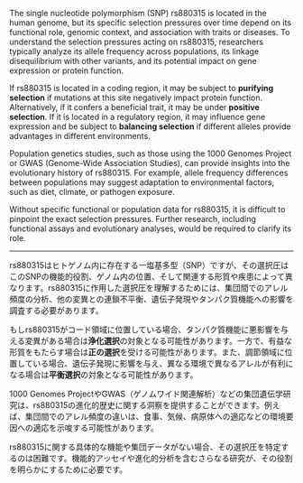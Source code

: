 The single nucleotide polymorphism (SNP) rs880315 is located in the human genome, but its specific selection pressures over time depend on its functional role, genomic context, and association with traits or diseases. To understand the selection pressures acting on rs880315, researchers typically analyze its allele frequency across populations, its linkage disequilibrium with other variants, and its potential impact on gene expression or protein function.

If rs880315 is located in a coding region, it may be subject to **purifying selection** if mutations at this site negatively impact protein function. Alternatively, if it confers a beneficial trait, it may be under **positive selection**. If it is located in a regulatory region, it may influence gene expression and be subject to **balancing selection** if different alleles provide advantages in different environments.

Population genetics studies, such as those using the 1000 Genomes Project or GWAS (Genome-Wide Association Studies), can provide insights into the evolutionary history of rs880315. For example, allele frequency differences between populations may suggest adaptation to environmental factors, such as diet, climate, or pathogen exposure.

Without specific functional or population data for rs880315, it is difficult to pinpoint the exact selection pressures. Further research, including functional assays and evolutionary analyses, would be required to clarify its role.

---

rs880315はヒトゲノム内に存在する一塩基多型（SNP）ですが、その選択圧はこのSNPの機能的役割、ゲノム内の位置、そして関連する形質や疾患によって異なります。rs880315に作用した選択圧を理解するためには、集団間でのアレル頻度の分析、他の変異との連鎖不平衡、遺伝子発現やタンパク質機能への影響を調査する必要があります。

もしrs880315がコード領域に位置している場合、タンパク質機能に悪影響を与える変異がある場合は**浄化選択**の対象となる可能性があります。一方で、有益な形質をもたらす場合は**正の選択**を受ける可能性があります。また、調節領域に位置している場合、遺伝子発現に影響を与え、異なる環境で異なるアレルが有利になる場合は**平衡選択**の対象となる可能性があります。

1000 Genomes ProjectやGWAS（ゲノムワイド関連解析）などの集団遺伝学研究は、rs880315の進化的歴史に関する洞察を提供することができます。例えば、集団間でのアレル頻度の違いは、食事、気候、病原体への適応などの環境要因への適応を示唆する可能性があります。

rs880315に関する具体的な機能や集団データがない場合、その選択圧を特定するのは困難です。機能的アッセイや進化的分析を含むさらなる研究が、その役割を明らかにするために必要です。